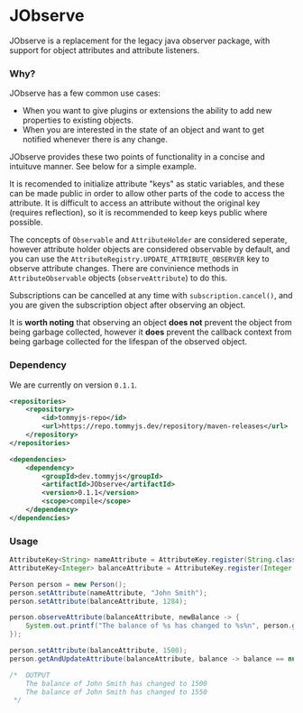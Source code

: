 # JObserve
 JObserve is a replacement for the legacy java observer package, with support for object attributes and attribute listeners.

### Why?
JObserve has a few common use cases:
- When you want to give plugins or extensions the ability to add new properties to existing objects.
- When you are interested in the state of an object and want to get notified whenever there is any change.

JObserve provides these two points of functionality in a concise and intuituve manner. See below for a simple example.

It is recomended to initialize attribute "keys" as static variables, and these can be made public in order to allow other parts of the code to access the attribute. It is difficult to access an attribute without the original key (requires reflection), so it is recommended to keep keys public where possible.

The concepts of `Observable` and `AttributeHolder` are considered seperate, however attribute holder objects are considered observable by default, and you can use the `AttributeRegistry.UPDATE_ATTRIBUTE_OBSERVER` key to observe attribute changes. There are convinience methods in `AttributeObservable` objects (`observeAttribute`) to do this.

Subscriptions can be cancelled at any time with `subscription.cancel()`, and you are given the subscription object after observing an object.

It is **worth noting** that observing an object **does not** prevent the object from being garbage collected, however it **does** prevent the callback context from being garbage collected for the lifespan of the observed object.

### Dependency

We are currently on version `0.1.1`.

```xml
<repositories>
    <repository>
        <id>tommyjs-repo</id>
        <url>https://repo.tommyjs.dev/repository/maven-releases</url>
    </repository>
</repositories>

<dependencies>
    <dependency>
        <groupId>dev.tommyjs</groupId>
        <artifactId>JObserve</artifactId>
        <version>0.1.1</version>
        <scope>compile</scope>
    </dependency>
</dependencies>
```

### Usage
```java
AttributeKey<String> nameAttribute = AttributeKey.register(String.class);
AttributeKey<Integer> balanceAttribute = AttributeKey.register(Integer.class);

Person person = new Person();
person.setAttribute(nameAttribute, "John Smith");
person.setAttribute(balanceAttribute, 1284);

person.observeAttribute(balanceAttribute, newBalance -> {
    System.out.printf("The balance of %s has changed to %s%n", person.getAttribute(nameAttribute), newBalance);
});

person.setAttribute(balanceAttribute, 1500);
person.getAndUpdateAttribute(balanceAttribute, balance -> balance == null ? 0 : balance + 50);

/*  OUTPUT
    The balance of John Smith has changed to 1500
    The balance of John Smith has changed to 1550
 */
```